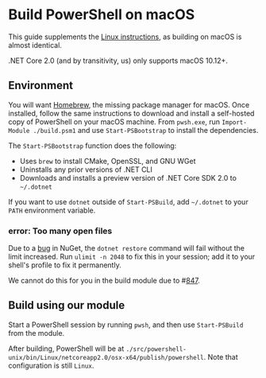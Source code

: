 # Build PowerShell on macOS

This guide supplements the [Linux instructions](./linux.md), as
building on macOS is almost identical.

.NET Core 2.0 (and by transitivity, us) only supports macOS 10.12+.

## Environment

You will want [Homebrew](http://brew.sh/), the missing package manager for macOS.
Once installed, follow the same instructions to download and
install a self-hosted copy of PowerShell on your macOS machine.
From `pwsh.exe`, run `Import-Module ./build.psm1` and use `Start-PSBootstrap` to install the dependencies.

The `Start-PSBootstrap` function does the following:

- Uses `brew` to install CMake, OpenSSL, and GNU WGet
- Uninstalls any prior versions of .NET CLI
- Downloads and installs a preview version of .NET Core SDK 2.0 to `~/.dotnet`

If you want to use `dotnet` outside of `Start-PSBuild`,
add `~/.dotnet` to your `PATH` environment variable.

### error: Too many open files

Due to a [bug][809] in NuGet, the `dotnet restore` command will fail without the limit increased.
Run `ulimit -n 2048` to fix this in your session;
add it to your shell's profile to fix it permanently.

We cannot do this for you in the build module due to #[847][].

[809]: https://github.com/dotnet/cli/issues/809
[847]: https://github.com/PowerShell/PowerShell/issues/847

## Build using our module

Start a PowerShell session by running `pwsh`, and then use `Start-PSBuild` from the module.

After building, PowerShell will be at `./src/powershell-unix/bin/Linux/netcoreapp2.0/osx-x64/publish/powershell`.
Note that configuration is still `Linux`.
